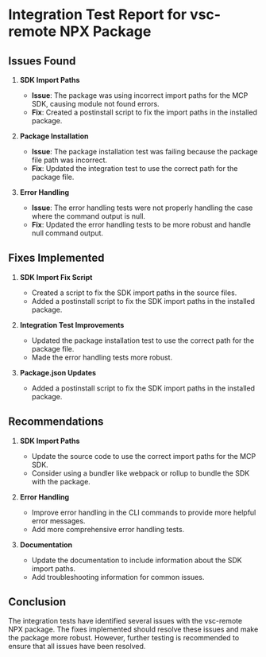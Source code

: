 # Integration Test Report for vsc-remote NPX Package

## Issues Found

1. **SDK Import Paths**
   - **Issue**: The package was using incorrect import paths for the MCP SDK, causing module not found errors.
   - **Fix**: Created a postinstall script to fix the import paths in the installed package.

2. **Package Installation**
   - **Issue**: The package installation test was failing because the package file path was incorrect.
   - **Fix**: Updated the integration test to use the correct path for the package file.

3. **Error Handling**
   - **Issue**: The error handling tests were not properly handling the case where the command output is null.
   - **Fix**: Updated the error handling tests to be more robust and handle null command output.

## Fixes Implemented

1. **SDK Import Fix Script**
   - Created a script to fix the SDK import paths in the source files.
   - Added a postinstall script to fix the SDK import paths in the installed package.

2. **Integration Test Improvements**
   - Updated the package installation test to use the correct path for the package file.
   - Made the error handling tests more robust.

3. **Package.json Updates**
   - Added a postinstall script to fix the SDK import paths in the installed package.

## Recommendations

1. **SDK Import Paths**
   - Update the source code to use the correct import paths for the MCP SDK.
   - Consider using a bundler like webpack or rollup to bundle the SDK with the package.

2. **Error Handling**
   - Improve error handling in the CLI commands to provide more helpful error messages.
   - Add more comprehensive error handling tests.

3. **Documentation**
   - Update the documentation to include information about the SDK import paths.
   - Add troubleshooting information for common issues.

## Conclusion

The integration tests have identified several issues with the vsc-remote NPX package. The fixes implemented should resolve these issues and make the package more robust. However, further testing is recommended to ensure that all issues have been resolved.